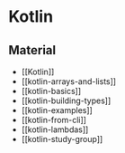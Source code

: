 # Kotlin

## Material

- [[Kotlin]]
- [[kotlin-arrays-and-lists]]
- [[kotlin-basics]]
- [[kotlin-building-types]]
- [[kotlin-examples]]
- [[kotlin-from-cli]]
- [[kotlin-lambdas]]
- [[kotlin-study-group]]
